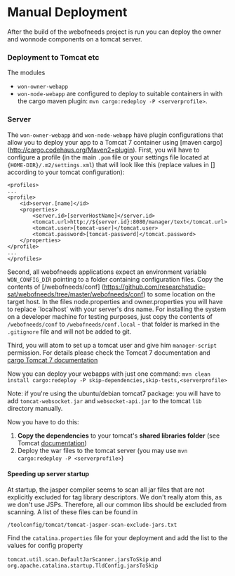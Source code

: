 # Manual Deployment

After the build of the webofneeds project is run you can deploy the owner and wonnode components on a tomcat server.

### Deployment to Tomcat etc
The modules
* `won-owner-webapp`
* `won-node-webapp`
are configured to deploy to suitable containers in with the cargo maven plugin: `mvn cargo:redeploy -P <serverprofile>`.

### Server

The `won-owner-webapp` and `won-node-webapp` have plugin configurations that allow you to deploy your app to a Tomcat 7 container using [maven cargo] (http://cargo.codehaus.org/Maven2+plugin). First, you will have to configure a profile (in the main `.pom` file or your settings file located at `{HOME-DIR}/.m2/settings.xml`) that will look like this (replace values in [] according to your tomcat configuration):

    <profiles>
    ...
    <profile>
    	<id>server.[name]</id>
    	<properties>
    		<server.id>[serverHostName]</server.id>
    		<tomcat.url>http://${server.id}:8080/manager/text</tomcat.url>
    		<tomcat.user>[tomcat-user]</tomcat.user>
    		<tomcat.password>[tomcat-password]</tomcat.password>
    	</properties>
    </profile>
    ...
    </profiles>

Second, all webofneeds applications expect an environment variable `WON_CONFIG_DIR` pointing to a folder containing configuration files. Copy the contents of [/webofneeds/conf] (https://github.com/researchstudio-sat/webofneeds/tree/master/webofneeds/conf) to some location on the target host. In the files node.properties and owner.properties you will have to replace ´localhost´ with your server's dns name. For installing the system on a developer machine for testing purposes, just copy the contents of `/webofneeds/conf` to `/webofneeds/conf.local` - that folder is marked in the `.gitignore` file and will not be added to git.

Third, you will atom to set up a tomcat user and give him `manager-script` permission. For details please check the Tomcat 7 documentation and [cargo Tomcat 7 documentation](http://cargo.codehaus.org/Tomcat+7.x)

Now you can deploy your webapps with just one command: `mvn clean install cargo:redeploy -P skip-dependencies,skip-tests,<serverprofile>`

Note: if you're using the ubuntu/debian tomcat7 package: you will have to add `tomcat-websocket.jar` and `websocket-api.jar` to the tomcat `lib` directory manually.

Now you have to do this:

1. **Copy the dependencies** to your tomcat's **shared libraries folder** (see Tomcat [documentation](http://tomcat.apache.org/tomcat-6.0-doc/appdev/deployment.html#Shared_Library_Files))
2. Deploy the war files to the tomcat server (you may use `mvn cargo:redeploy -P <serverprofile>`)

#### Speeding up server startup
At startup, the jasper compiler seems to scan all jar files that are not explicitly excluded for tag library descriptors. We don't really atom this, as we don't use JSPs. Therefore, all our common libs should be excluded from scanning. A list of these files can be found in
```
/toolconfig/tomcat/tomcat-jasper-scan-exclude-jars.txt
```
Find the `catalina.properties` file for your deployment and add the list to the values for config property

`tomcat.util.scan.DefaultJarScanner.jarsToSkip`
and
`org.apache.catalina.startup.TldConfig.jarsToSkip`
